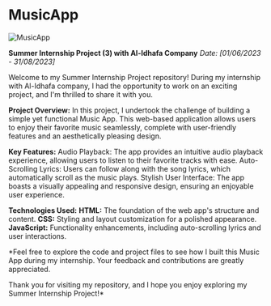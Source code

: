 # MusicApp
![MusicApp](https://github.com/Ayoub0Bn/MusicApp/assets/122807620/4555b6bc-ba99-46f5-8986-674f4722ad9e)


**Summer Internship Project (3) with Al-Idhafa Company**
*Date: [01/06/2023 - 31/08/2023]*

Welcome to my Summer Internship Project repository! During my internship with Al-Idhafa company, I had the opportunity to work on an exciting project, and I'm thrilled to share it with you.

**Project Overview:**
In this project, I undertook the challenge of building a simple yet functional Music App. This web-based application allows users to enjoy their favorite music seamlessly, complete with user-friendly features and an aesthetically pleasing design.

**Key Features:**
Audio Playback: The app provides an intuitive audio playback experience, allowing users to listen to their favorite tracks with ease.
Auto-Scrolling Lyrics: Users can follow along with the song lyrics, which automatically scroll as the music plays.
Stylish User Interface: The app boasts a visually appealing and responsive design, ensuring an enjoyable user experience.

**Technologies Used:**
**HTML:** The foundation of the web app's structure and content.
**CSS:** Styling and layout customization for a polished appearance.
**JavaScript:** Functionality enhancements, including auto-scrolling lyrics and user interactions.

*Feel free to explore the code and project files to see how I built this Music App during my internship. Your feedback and contributions are greatly appreciated.

Thank you for visiting my repository, and I hope you enjoy exploring my Summer Internship Project!*





